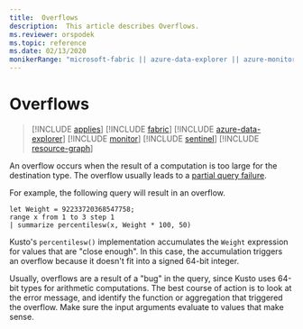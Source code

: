 ```yaml
---
title:  Overflows
description:  This article describes Overflows.
ms.reviewer: orspodek
ms.topic: reference
ms.date: 02/13/2020
monikerRange: "microsoft-fabric || azure-data-explorer || azure-monitor || microsoft-sentinel || azure-resource-graph"
---
```

# Overflows

> [!INCLUDE [applies](../includes/applies-to-version/applies.md)] [!INCLUDE [fabric](../includes/applies-to-version/fabric.md)] [!INCLUDE [azure-data-explorer](../includes/applies-to-version/azure-data-explorer.md)] [!INCLUDE [monitor](../includes/applies-to-version/monitor.md)] [!INCLUDE [sentinel](../includes/applies-to-version/sentinel.md)] [!INCLUDE [resource-graph](../includes/applies-to-version/resource-graph.md)]

An overflow occurs when the result of a computation is too large for the destination type.
The overflow usually leads to a [partial query failure](partial-query-failures.md).

For example, the following query will result in an overflow.

```kusto
let Weight = 92233720368547758;
range x from 1 to 3 step 1
| summarize percentilesw(x, Weight * 100, 50)
```

Kusto's `percentilesw()` implementation accumulates the `Weight` expression for values that are "close enough".
In this case, the accumulation triggers an overflow because it doesn't fit into a signed 64-bit integer.

Usually, overflows are a result of a "bug" in the query, since Kusto uses 64-bit types for arithmetic computations.
The best course of action is to look at the error message, and identify the function or aggregation that triggered the overflow. Make sure the input arguments evaluate to values that make sense.
